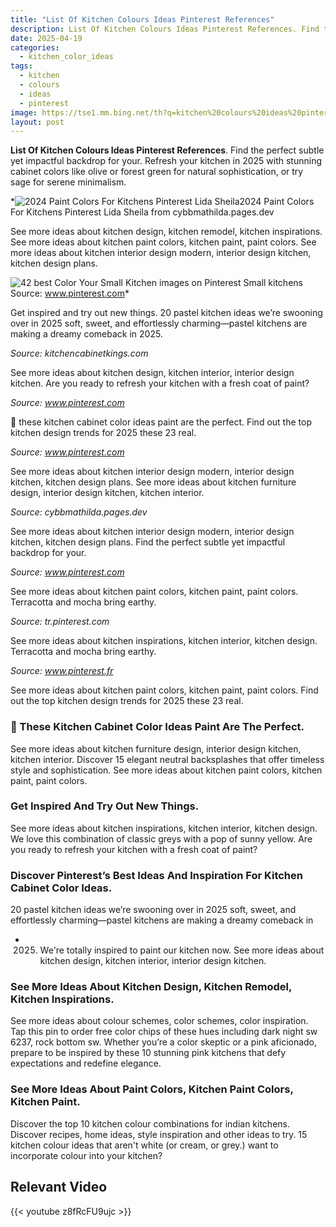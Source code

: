 ```yaml
---
title: "List Of Kitchen Colours Ideas Pinterest References"
description: List Of Kitchen Colours Ideas Pinterest References. Find the perfect subtle yet impactful backdrop for your. Refresh your kitchen in 2025 with stunning cabinet ...
date: 2025-04-19
categories:
  - kitchen_color_ideas
tags:
  - kitchen
  - colours
  - ideas
  - pinterest
image: https://tse1.mm.bing.net/th?q=kitchen%20colours%20ideas%20pinterest
layout: post
---
```


**List Of Kitchen Colours Ideas Pinterest References**. Find the perfect subtle yet impactful backdrop for your. Refresh your kitchen in 2025 with stunning cabinet colors like olive or forest green for natural sophistication, or try sage for serene minimalism.

*![2024 Paint Colors For Kitchens Pinterest Lida Sheila](https://i2.wp.com/assets.fixr.com/articles/cabinet-color-trends/mceu_29691336641665651783104-fbaf-70d4.jpg)2024 Paint Colors For Kitchens Pinterest Lida Sheila from cybbmathilda.pages.dev

See more ideas about kitchen design, kitchen remodel, kitchen inspirations. See more ideas about kitchen paint colors, kitchen paint, paint colors. See more ideas about kitchen interior design modern, interior design kitchen, kitchen design plans.

![42 best Color Your Small Kitchen images on Pinterest Small kitchens](https://i.pinimg.com/736x/fc/45/53/fc455300968970cd65a587943bc2ff71--small-kitchen-designs-ideas-for-small-kitchens.jpg)Source: www.pinterest.com*

Get inspired and try out new things. 20 pastel kitchen ideas we’re swooning over in 2025 soft, sweet, and effortlessly charming—pastel kitchens are making a dreamy comeback in 2025.

*Source: kitchencabinetkings.com*

See more ideas about kitchen design, kitchen interior, interior design kitchen. Are you ready to refresh your kitchen with a fresh coat of paint?

*Source: www.pinterest.com*

🎨 these kitchen cabinet color ideas paint are the perfect. Find out the top kitchen design trends for 2025 these 23 real.

*Source: www.pinterest.com*

See more ideas about kitchen interior design modern, interior design kitchen, kitchen design plans. See more ideas about kitchen furniture design, interior design kitchen, kitchen interior.

*Source: cybbmathilda.pages.dev*

See more ideas about kitchen interior design modern, interior design kitchen, kitchen design plans. Find the perfect subtle yet impactful backdrop for your.

*Source: www.pinterest.com*

See more ideas about kitchen paint colors, kitchen paint, paint colors. Terracotta and mocha bring earthy.

*Source: tr.pinterest.com*

See more ideas about kitchen inspirations, kitchen interior, kitchen design. Terracotta and mocha bring earthy.

*Source: www.pinterest.fr*

See more ideas about kitchen paint colors, kitchen paint, paint colors. Find out the top kitchen design trends for 2025 these 23 real.

### 🎨 These Kitchen Cabinet Color Ideas Paint Are The Perfect.

See more ideas about kitchen furniture design, interior design kitchen, kitchen interior. Discover 15 elegant neutral backsplashes that offer timeless style and sophistication. See more ideas about kitchen paint colors, kitchen paint, paint colors.

### Get Inspired And Try Out New Things.

See more ideas about kitchen inspirations, kitchen interior, kitchen design. We love this combination of classic greys with a pop of sunny yellow. Are you ready to refresh your kitchen with a fresh coat of paint?

### Discover Pinterest’s Best Ideas And Inspiration For Kitchen Cabinet Color Ideas.

20 pastel kitchen ideas we’re swooning over in 2025 soft, sweet, and effortlessly charming—pastel kitchens are making a dreamy comeback in

- 2025. We're totally inspired to paint our kitchen now. See more ideas about kitchen design, kitchen interior, interior design kitchen.

### See More Ideas About Kitchen Design, Kitchen Remodel, Kitchen Inspirations.

See more ideas about colour schemes, color schemes, color inspiration. Tap this pin to order free color chips of these hues including dark night sw 6237, rock bottom sw. Whether you’re a color skeptic or a pink aficionado, prepare to be inspired by these 10 stunning pink kitchens that defy expectations and redefine elegance.

### See More Ideas About Paint Colors, Kitchen Paint Colors, Kitchen Paint.

Discover the top 10 kitchen colour combinations for indian kitchens. Discover recipes, home ideas, style inspiration and other ideas to try. 15 kitchen colour ideas that aren't white (or cream, or grey.) want to incorporate colour into your kitchen?

## Relevant Video

{{< youtube z8fRcFU9ujc >}}


